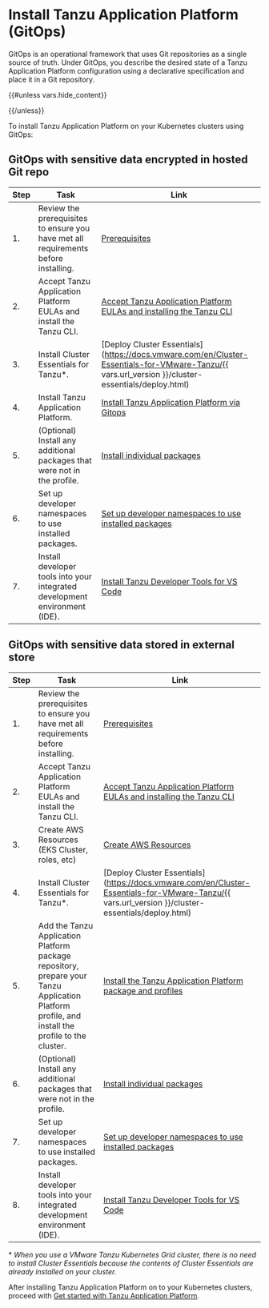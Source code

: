 # Install Tanzu Application Platform (GitOps)

GitOps is an operational framework that uses Git repositories as a single source of truth. Under GitOps, you describe the desired state of a Tanzu Application Platform configuration using a declarative specification and place it in a Git repository.

{{#unless vars.hide_content}}
<!-- TODO: this release is ready for production use in a specific set of conditions, review these conditions to see if your situation qualifies
  - general GitOps benefits/wants
  - if you want a simple instance and can store sensitive data encrypted ni your git repo ==> #SOPS
  - if you need to store secrest in external store blah blah... => #ESO
  
-->
{{/unless}}

To install Tanzu Application Platform on your Kubernetes clusters using GitOps:

## <a id='next-steps'></a> GitOps with sensitive data encrypted in hosted Git repo

|Step|Task|Link|
|----|----|----|
|1.| Review the prerequisites to ensure you have met all requirements before installing. |[Prerequisites](prerequisites.hbs.md)|
|2.| Accept Tanzu Application Platform EULAs and install the Tanzu CLI. |[Accept Tanzu Application Platform EULAs and installing the Tanzu CLI](install-tanzu-cli.hbs.md)|
|3.| Install Cluster Essentials for Tanzu*. |[Deploy Cluster Essentials](https://docs.vmware.com/en/Cluster-Essentials-for-VMware-Tanzu/{{ vars.url_version }}/cluster-essentials/deploy.html)|
|4.| Install Tanzu Application Platform. |[Install Tanzu Application Platform via Gitops](install-gitops-sops.hbs.md)
|5.| (Optional) Install any additional packages that were not in the profile. |[Install individual packages](install-components.hbs.md)|
|6.| Set up developer namespaces to use installed packages. |[Set up developer namespaces to use installed packages](set-up-namespaces.hbs.md)|
|7.| Install developer tools into your integrated development environment (IDE). |[Install Tanzu Developer Tools for VS Code](vscode-install-online.hbs.md)|

## <a id='next-steps'></a> GitOps with sensitive data stored in external store

<!-- ... "Supported on AWS Secrets Manager" ... -->


|Step|Task|Link|
|----|----|----|
|1.| Review the prerequisites to ensure you have met all requirements before installing. |[Prerequisites](prerequisites.hbs.md)|
|2.| Accept Tanzu Application Platform EULAs and install the Tanzu CLI. |[Accept Tanzu Application Platform EULAs and installing the Tanzu CLI](install-tanzu-cli.hbs.md)|
|3.| Create AWS Resources (EKS Cluster, roles, etc)|[Create AWS Resources](aws-resources.hbs.md)|
|4.| Install Cluster Essentials for Tanzu*. |[Deploy Cluster Essentials](https://docs.vmware.com/en/Cluster-Essentials-for-VMware-Tanzu/{{ vars.url_version }}/cluster-essentials/deploy.html)|
|5.| Add the Tanzu Application Platform package repository, prepare your Tanzu Application Platform profile, and install the profile to the cluster. |[Install the Tanzu Application Platform package and profiles](install-gitops-eso.hbs.md)|
|6.| (Optional) Install any additional packages that were not in the profile. |[Install individual packages](install-components.hbs.md)|
|7.| Set up developer namespaces to use installed packages. |[Set up developer namespaces to use installed packages](set-up-namespaces.hbs.md)|
|8.| Install developer tools into your integrated development environment (IDE). |[Install Tanzu Developer Tools for VS Code](vscode-install-online.hbs.md)|

\* _When you use a VMware Tanzu Kubernetes Grid cluster, there is no need to install Cluster Essentials because the contents of Cluster Essentials are already installed on your cluster._

After installing Tanzu Application Platform on to your Kubernetes clusters, proceed with [Get started with Tanzu Application Platform](getting-started.html).
